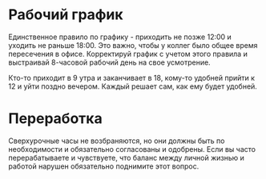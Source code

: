 # Рабочий график

Единственное правило по графику - приходить не позже 12:00 и уходить не раньше 18:00. Это важно, чтобы у коллег было общее время пересечения в офисе. Корректируй график с учетом этого правила и выстраивай 8-часовой рабочий день на свое усмотрение.

Кто-то приходит в 9 утра и заканчивает в 18, кому-то удобней прийти к 12 и уйти поздно вечером. Каждый решает сам, как ему будет удобней.

# Переработка

Сверхурочные часы не возбраняются, но они должны быть по необходимости и обязательно согласованы и одобрены. Если вы часто перерабатываете и чувствуете, что баланс между личной жизнью и работой нарушен обязательно поднимите этот вопрос.
